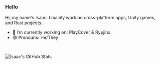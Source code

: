 ### Hello
Hi, my name's Isaac. I mainly work on cross-platform apps, Unity games, and Rust projects. 

- 🔭 I’m currently working on: PlayCover & Ryujinx
- 😄 Pronouns: He/They

<br/>

![Isaac's GitHub Stats](https://github-readme-stats-isaacmarovitz.vercel.app/api?username=IsaacMarovitz&theme=nightowl)

